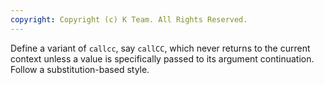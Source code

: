 ```yaml
---
copyright: Copyright (c) K Team. All Rights Reserved.
---
```


Define a variant of `callcc`, say `callCC`, which never returns to the
current context unless a value is specifically passed to its argument
continuation.  Follow a substitution-based style.
